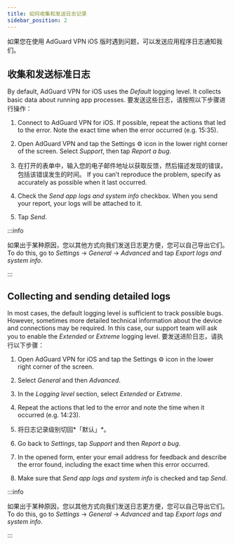 ```yaml
---
title: 如何收集和发送日志记录
sidebar_position: 2
---
```


如果您在使用 AdGuard VPN iOS 版时遇到问题，可以发送应用程序日志通知我们。

## 收集和发送标准日志

By default, AdGuard VPN for iOS uses the *Default* logging level. It collects basic data about running app processes. 要发送这些日志，请按照以下步骤进行操作：

1. Connect to AdGuard VPN for iOS. If possible, repeat the actions that led to the error. Note the exact time when the error occurred (e.g. 15:35).

2. Open AdGuard VPN and tap the Settings ⚙ icon in the lower right corner of the screen. Select *Support*, then tap *Report a bug*.

3. 在打开的表单中，输入您的电子邮件地址以获取反馈，然后描述发现的错误，包括该错误发生的时间。 If you can’t reproduce the problem, specify as accurately as possible when it last occurred.

4. Check the *Send app logs and system info* checkbox. When you send your report, your logs will be attached to it.

5. Tap *Send*.

:::info

如果出于某种原因，您以其他方式向我们发送日志更方便，您可以自己导出它们。 To do this, go to *Settings* → *General* → *Advanced* and tap *Export logs and system info*.

:::

## Collecting and sending detailed logs

In most cases, the default logging level is sufficient to track possible bugs. However, sometimes more detailed technical information about the device and connections may be required. In this case, our support team will ask you to enable the *Extended* or *Extreme* logging level. 要发送进阶日志，请执行以下步骤：

1. Open AdGuard VPN for iOS and tap the Settings ⚙ icon in the lower right corner of the screen.

2. Select *General* and then *Advanced*.

3. In the *Logging level* section, select *Extended* or *Extreme*.

4. Repeat the actions that led to the error and note the time when it occurred (e.g. 14:23).

5. 将日志记录级别切回*「默认」*。

6. Go back to *Settings*, tap *Support* and then *Report a bug*.

7. In the opened form, enter your email address for feedback and describe the error found, including the exact time when this error occurred.

8. Make sure that *Send app logs and system info* is checked and tap *Send*.

:::info

如果出于某种原因，您以其他方式向我们发送日志更方便，您可以自己导出它们。 To do this, go to *Settings* → *General* → *Advanced* and tap *Export logs and system info*.

:::
